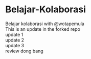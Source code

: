 # Belajar-Kolaborasi

Belajar kolaborasi with @wotapemula  
This is an update in the forked repo  
update 1  
update 2  
update 3  
review dong bang
